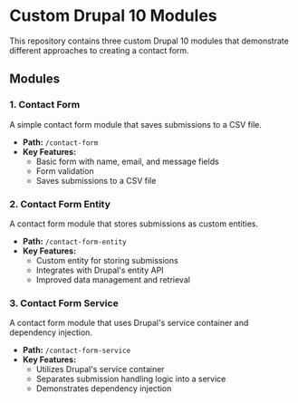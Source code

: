 # Custom Drupal 10 Modules

This repository contains three custom Drupal 10 modules that demonstrate different approaches to creating a contact form.

## Modules

### 1. Contact Form

A simple contact form module that saves submissions to a CSV file.

- **Path:** `/contact-form`
- **Key Features:**
  - Basic form with name, email, and message fields
  - Form validation
  - Saves submissions to a CSV file

### 2. Contact Form Entity

A contact form module that stores submissions as custom entities.

- **Path:** `/contact-form-entity`
- **Key Features:**
  - Custom entity for storing submissions
  - Integrates with Drupal's entity API
  - Improved data management and retrieval

### 3. Contact Form Service

A contact form module that uses Drupal's service container and dependency injection.

- **Path:** `/contact-form-service`
- **Key Features:**
  - Utilizes Drupal's service container
  - Separates submission handling logic into a service
  - Demonstrates dependency injection
